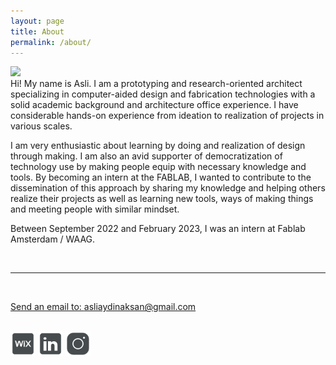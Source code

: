 ```yaml
---
layout: page
title: About
permalink: /about/
---
```


<img class="col one right" src="/assets/images/asli.png">

<br/>
Hi! My name is Asli. I am a prototyping and research-oriented architect specializing in computer-aided design and fabrication technologies with a solid academic background and architecture office experience. I have considerable hands-on experience from ideation to realization of projects in various scales.

I am very enthusiastic about learning by doing and realization of design through making. I am also an avid supporter of democratization of technology use by making people equip with necessary knowledge and tools. By becoming an intern at the FABLAB, I wanted to contribute to the dissemination of this approach by sharing my knowledge and helping others realize their projects as well as learning new tools, ways of making things and meeting people with similar mindset.

Between September 2022 and February 2023, I was an intern at Fablab Amsterdam / WAAG.


<br/>
<hr/>
<br/>

<a href="mailto: asliaydinaksan@gmail.com">Send an email to: asliaydinaksan@gmail.com</a>
<br/>
<br/>

<a href="https://asliaydinaksan.wixsite.com/portfolio" target="_blank"><img src="/assets/images/icon/wix.svg" width="40"></a>
<a href="https://www.linkedin.com/in/asli-aydin-aksan/" target="_blank"><img src="/assets/images/icon/linkedin.svg" width="40"></a>
<a href="https://www.instagram.com/geotechne/" target="_blank"><img src="/assets/images/icon/instagram.svg" width="40"></a>